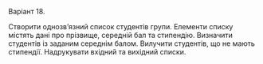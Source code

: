 <p>Варіант 18.</p>
<p>Створити однозв’язний список студентів групи. Елементи списку містять дані про прізвище, середній бал та стипендію. Визначити студентів із заданим середнім балом. Вилучити студентів, що не мають стипендії. Надрукувати вхідний та вихідний списки.</p>
